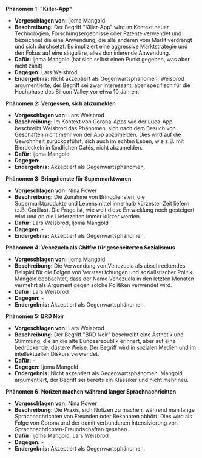 **Phänomen 1: "Killer-App"**
* **Vorgeschlagen von:** Ijoma Mangold
* **Beschreibung:** Der Begriff "Killer-App" wird im Kontext neuer Technologien, Forschungsergebnisse oder Patente verwendet und bezeichnet die eine Anwendung, die alle anderen vom Markt verdrängt und sich durchsetzt.  Es impliziert eine aggressive Marktstrategie und den Fokus auf eine singuläre, alles dominierende Anwendung.
* **Dafür:** Ijoma Mangold (hat sich selbst einen Punkt gegeben, was aber nicht zählt)
* **Dagegen:** Lars Weisbrod
* **Endergebnis:** Nicht akzeptiert als Gegenwartsphänomen. Weisbrod argumentierte, der Begriff sei zwar interessant, aber spezifisch für die Hochphase des Silicon Valley vor etwa 10 Jahren.

**Phänomen 2: Vergessen, sich abzumelden**
* **Vorgeschlagen von:** Lars Weisbrod
* **Beschreibung:** Im Kontext von Corona-Apps wie der Luca-App beschreibt Weisbrod das Phänomen, sich nach dem Besuch von Geschäften nicht mehr von der App abzumelden. Dies wird auf die Gewohnheit zurückgeführt, sich auch im echten Leben, wie z.B. mit Bierdeckeln in ländlichen Cafés, nicht abzumelden.
* **Dafür:** Ijoma Mangold
* **Dagegen:** -
* **Endergebnis:** Akzeptiert als Gegenwartsphänomen.

**Phänomen 3: Bringdienste für Supermarktwaren**
* **Vorgeschlagen von:** Nina Power
* **Beschreibung:**  Die Zunahme von Bringdiensten, die Supermarktprodukte und Lebensmittel innerhalb kürzester Zeit liefern (z.B. Gorillas). Die Frage ist, wie weit diese Entwicklung noch gesteigert wird und ob die Lieferzeiten immer kürzer werden.
* **Dafür:** Lars Weisbrod, Ijoma Mangold
* **Dagegen:** -
* **Endergebnis:** Akzeptiert als Gegenwartsphänomen.

**Phänomen 4: Venezuela als Chiffre für gescheiterten Sozialismus**
* **Vorgeschlagen von:** Ijoma Mangold
* **Beschreibung:** Die Verwendung von Venezuela als abschreckendes Beispiel für die Folgen von Verstaatlichungen und sozialistischer Politik. Mangold beobachtet, dass der Name Venezuela in den letzten Monaten vermehrt als Argument gegen solche Politiken verwendet wird.
* **Dafür:** Lars Weisbrod
* **Dagegen:** -
* **Endergebnis:** Akzeptiert als Gegenwartsphänomen.

**Phänomen 5: BRD Noir**
* **Vorgeschlagen von:** Lars Weisbrod
* **Beschreibung:** Der Begriff "BRD Noir" beschreibt eine Ästhetik und Stimmung, die an die alte Bundesrepublik erinnert, aber auf eine bedrückende, düstere Weise. Der Begriff wird in sozialen Medien und im intellektuellen Diskurs verwendet.
* **Dafür:** -
* **Dagegen:** Ijoma Mangold
* **Endergebnis:** Nicht akzeptiert als Gegenwartsphänomen. Mangold argumentiert, der Begriff sei bereits ein Klassiker und nicht mehr neu.

**Phänomen 6: Notizen machen während langer Sprachnachrichten**
* **Vorgeschlagen von:** Nina Power
* **Beschreibung:**  Die Praxis, sich Notizen zu machen, während man lange Sprachnachrichten von Freunden oder Bekannten abhört. Dies wird als Folge von Corona und der damit verbundenen Intensivierung von Sprachnachrichten-Freundschaften gesehen.
* **Dafür:** Ijoma Mangold, Lars Weisbrod
* **Dagegen:** -
* **Endergebnis:** Akzeptiert als Gegenwartsphänomen.
